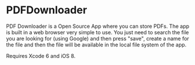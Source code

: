 PDFDownloader
=============

PDF Downloader is a Open Source App where you can store PDFs. The app is built in a web browser very simple to use. You just need to search the file you are looking  for (using Google) and then press "save", create a name for the file and then the file will be available in the local file system of the app. 

Requires Xcode 6 and iOS 8.
